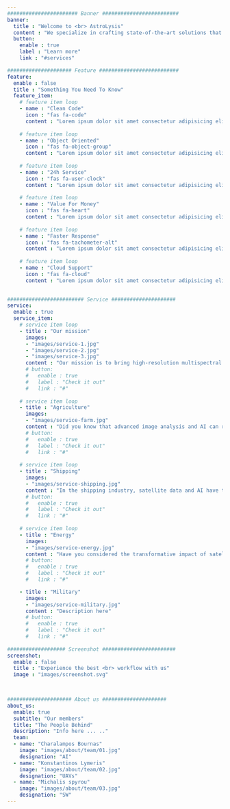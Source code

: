 ```yaml
---
####################### Banner #########################
banner:
  title : "Welcome to <br> AstroLysis"
  content : "We specialize in crafting state-of-the-art solutions that harness the power of AI, satellite data, and aerial imagery. Our multidisciplinary team of experts in Electrical Engineering, AI, Deep Learning, UAVs, and Embedded Systems collaborates to create innovative tools that unlock valuable insights from the skies."
  button:
    enable : true
    label : "Learn more"
    link : "#services"

##################### Feature ##########################
feature:
  enable : false
  title : "Something You Need To Know"
  feature_item:
    # feature item loop
    - name : "Clean Code"
      icon : "fas fa-code"
      content : "Lorem ipsum dolor sit amet consectetur adipisicing elit quam nihil"
      
    # feature item loop
    - name : "Object Oriented"
      icon : "fas fa-object-group"
      content : "Lorem ipsum dolor sit amet consectetur adipisicing elit quam nihil"
      
    # feature item loop
    - name : "24h Service"
      icon : "fas fa-user-clock"
      content : "Lorem ipsum dolor sit amet consectetur adipisicing elit quam nihil"
      
    # feature item loop
    - name : "Value For Money"
      icon : "fas fa-heart"
      content : "Lorem ipsum dolor sit amet consectetur adipisicing elit quam nihil"
      
    # feature item loop
    - name : "Faster Response"
      icon : "fas fa-tachometer-alt"
      content : "Lorem ipsum dolor sit amet consectetur adipisicing elit quam nihil"
      
    # feature item loop
    - name : "Cloud Support"
      icon : "fas fa-cloud"
      content : "Lorem ipsum dolor sit amet consectetur adipisicing elit quam nihil"
    

######################### Service #####################
service:
  enable : true
  service_item:
    # service item loop
    - title : "Our mission"
      images:
      - "images/service-1.jpg"
      - "images/service-2.jpg"
      - "images/service-3.jpg"
      content : "Our mission is to bring high-resolution multispectral imagery and data processing and analysis into the hands of those who need it most. By utilizing the latest advancements in AI and image recognition, we transform complex data from satellite imagery and aerial photography into actionable, real-time information. Our expertise in UAV technology adds a unique dimension to our services, enabling us to deliver localized and highly specific data capture. At AstroLysis, we're not just developing cutting-edge technology; we're shaping the future of aerial and satellite-based intelligence."
      # button:
      #   enable : true
      #   label : "Check it out"
      #   link : "#"
        
    # service item loop
    - title : "Agriculture"
      images:
      - "images/service-farm.jpg"
      content : "Did you know that advanced image analysis and AI can revolutionize the way we approach agriculture? By leveraging satellite data and aerial imagery, farmers can increase crop yield by up to 10% through early pest detection and precision farming. This technology enables farmers to identify and address potential problems before they escalate, reducing waste and improving the efficiency of their operations."
      # button:
      #   enable : true
      #   label : "Check it out"
      #   link : "#"
        
    # service item loop
    - title : "Shipping"
      images:
      - "images/service-shipping.jpg"
      content : "In the shipping industry, satellite data and AI have the potential to significantly reduce operational costs. By analyzing wave patterns, wind currents, and other meteorological data, shipping routes can be optimized for fuel efficiency and speed. These improvements can lead to a potential reduction in operational expenses by up to 15%. With such advanced technology, we can usher in a new era of efficient and environmentally conscious maritime operations."
      # button:
      #   enable : true
      #   label : "Check it out"
      #   link : "#"
        
    # service item loop
    - title : "Energy"
      images:
      - "images/service-energy.jpg"
      content : "Have you considered the transformative impact of satellite data and aerial imagery in the energy industry? In the oil and gas sector, these technologies are paving the way for more efficient exploration and monitoring. By analyzing satellite images, companies can identify promising exploration sites, monitor their pipelines for potential leaks, and even predict equipment maintenance needs. It's estimated that this could lead to a reduction in operational costs of up to 20%, improving both the bottom line and environmental safety."      
      # button:
      #   enable : true
      #   label : "Check it out"
      #   link : "#"

    - title : "Military"
      images:
      - "images/service-military.jpg"
      content : "Description here"
      # button:
      #   enable : true
      #   label : "Check it out"
      #   link : "#"
        
################### Screenshot ########################
screenshot:
  enable : false
  title : "Experience the best <br> workflow with us"
  image : "images/screenshot.svg"

  

##################### About us #####################
about_us:
  enable: true
  subtitle: "Our members"
  title: "The People Behind"
  description: "Info here ... .."
  team:
  - name: "Charalampos Bournas"
    image: "images/about/team/01.jpg"
    designation: "AI"
  - name: "Konstantinos Lymeris"
    image: "images/about/team/02.jpg"
    designation: "UAVs"
  - name: "Michalis spyrou"
    image: "images/about/team/03.jpg"
    designation: "SW"
---
```

